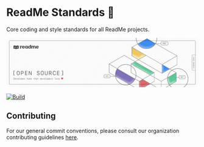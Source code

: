 # ReadMe Standards 🦉

Core coding and style standards for all ReadMe projects.

[![](https://raw.githubusercontent.com/readmeio/.github/main/oss-header.png)](https://readme.io)

[![Build](https://github.com/readmeio/standards/workflows/CI/badge.svg)](https://github.com/readmeio/standards)

## Contributing

For our general commit conventions, please consult our organization contributing guidelines [here](https://github.com/readmeio/.github/blob/main/.github/CONTRIBUTING.md#commit-conventions).

